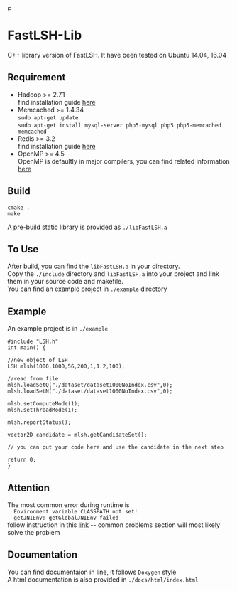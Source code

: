 <img src="https://cloud.githubusercontent.com/assets/11495951/24863520/b913ff9e-1e33-11e7-9b78-e8b692fcf3c5.png" alt="FastLSH_LOGO" style="width: 10;"/>

# FastLSH-Lib
C++ library version of FastLSH. It have been tested on Ubuntu 14.04, 16.04

## Requirement 
* Hadoop >= 2.7.1  
    find installation guide [here](http://hadoop.apache.org/#Download+Hadoop)
* Memcached >= 1.4.34  
    `sudo apt-get update`  
    `sudo apt-get install mysql-server php5-mysql php5 php5-memcached memcached`  
* Redis >= 3.2  
    find installation guide [here](https://www.digitalocean.com/community/tutorials/how-to-install-and-configure-redis-on-ubuntu-16-04)
* OpenMP >= 4.5  
    OpenMP is defaultly in major compilers, you can find related information [here](http://www.openmp.org/resources/openmp-compilers/)
    
## Build
    cmake .  
    make  
A pre-build static library is provided as `./libFastLSH.a`   
    
## To Use
After build, you can find the `libFastLSH.a` in your directory.  
Copy the `./include` directory and `libFastLSH.a` into your project and link them in your source code and makefile.  
You can find an example project in `./example` directory

## Example
An example project is in `./example`

    #include "LSH.h"
    int main() {

    //new object of LSH
    LSH mlsh(1000,1000,56,200,1,1.2,100);

    //read from file		
    mlsh.loadSetQ("./dataset/dataset1000NoIndex.csv",0);
    mlsh.loadSetN("./dataset/dataset1000NoIndex.csv",0);

    mlsh.setComputeMode(1);
    mlsh.setThreadMode(1);

    mlsh.reportStatus();

    vector2D candidate = mlsh.getCandidateSet();

    // you can put your code here and use the candidate in the next step

    return 0;
    }

## Attention
The most common error during runtime is  
   `  Environment variable CLASSPATH not set!`   
   `  getJNIEnv: getGlobalJNIEnv failed`  
follow instruction in this [link](http://archive.cloudera.com/cdh/3/hadoop/libhdfs.html#Common+Problems) -- common problems section will most likely solve the problem

## Documentation
You can find documentaion in line, it follows `Doxygen` style    
A html documentation is also provided in `./docs/html/index.html`



